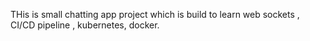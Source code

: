 THis is small chatting app project which is build to learn web sockets , CI/CD pipeline , kubernetes, docker.
